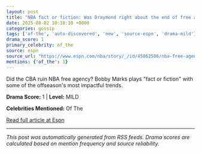 ```yaml
---
layout: post
title: "NBA fact or fiction: Was Draymond right about the end of free agency?"
date: 2025-08-02 10:18:10 +0000
categories: gossip
tags: ['of-the', 'auto-discovered', 'new', 'source-espn', 'drama-mild']
drama_score: 1
primary_celebrity: of_the
source: espn
source_url: "https://www.espn.com/nba/story/_/id/45862506/nba-free-agency-fact-fiction-cba-impact-end-bonuses"
mentions: {'of_the': 1}
---
```


Did the CBA ruin NBA free agency? Bobby Marks plays "fact or fiction" with some of the offseason's most impactful trends.

**Drama Score:** 1 | **Level:** MILD

**Celebrities Mentioned:** Of The

[Read full article at Espn](https://www.espn.com/nba/story/_/id/45862506/nba-free-agency-fact-fiction-cba-impact-end-bonuses)

---
*This post was automatically generated from RSS feeds. Drama scores are calculated based on mention frequency and source reliability.*
